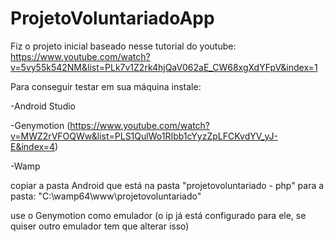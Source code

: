 # ProjetoVoluntariadoApp
Fiz o projeto inicial baseado nesse tutorial do youtube: https://www.youtube.com/watch?v=5vy55k542NM&list=PLk7v1Z2rk4hjQaV062aE_CW68xgXdYFpV&index=1

Para conseguir testar em sua máquina instale:

-Android Studio

-Genymotion (https://www.youtube.com/watch?v=MWZ2rVFOQWw&list=PLS1QulWo1RIbb1cYyzZpLFCKvdYV_yJ-E&index=4)

-Wamp


copiar a pasta Android que está na pasta "projetovoluntariado - php" para a pasta: "C:\wamp64\www\projetovoluntariado"

use o Genymotion como emulador (o ip já está configurado para ele, se quiser outro emulador tem que alterar isso)
